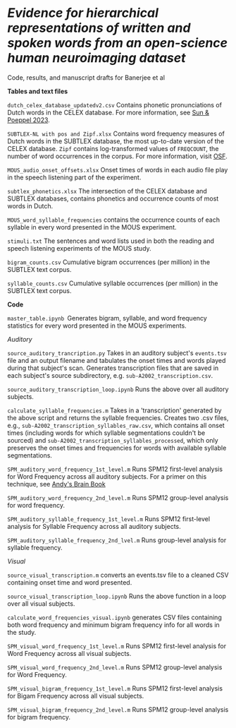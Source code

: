 # *Evidence for hierarchical representations of written and spoken words from an open-science human neuroimaging dataset*

Code, results, and manuscript drafts for Banerjee et al

**Tables and text files**

`dutch_celex_database_updatedv2.csv` Contains phonetic pronunciations of Dutch words in the CELEX database. For more information, see [Sun &amp; Poeppel 2023](https://www.pnas.org/doi/10.1073/pnas.2215710120?utm_source=TOC&utm_medium=ealert&TOC_v120_i36=&ref=d8253441).

`SUBTLEX-NL with pos and Zipf.xlsx` Contains word frequency measures of Dutch words in the SUBTLEX database, the most up-to-date version of the CELEX database. `Zipf` contains log-transformed values of `FREQCOUNT`, the number of word occurrences in the corpus. For more information, visit [OSF](https://osf.io/3d8cx/).

`MOUS_audio_onset_offsets.xlsx` Onset times of words in each audio file play in the speech listening part of the experiment.

`subtlex_phonetics.xlsx` The intersection of the CELEX database and SUBTLEX databases, contains phonetics and occurrence counts of most words in Dutch.

`MOUS_word_syllable_frequencies` contains the occurrence counts of each syllable in every word presented in the MOUS experiment.

`stimuli.txt` The sentences and word lists used in both the reading and speech listening experiments of the MOUS study.

`bigram_counts.csv` Cumulative bigram occurrences (per million) in the SUBTLEX text corpus.

`syllable_counts.csv` Cumulative syllable occurrences (per million) in the SUBTLEX text corpus.

**Code**

`master_table.ipynb `Generates bigram, syllable, and word frequency statistics for every word presented in the MOUS experiments.

*Auditory*

`source_auditory_trancription.py` Takes in an auditory subject's `events.tsv` file and an output filename and tabulates the onset times and words played during that subject's scan. Generates transcription files that are saved in each subject's source subdirectory, e.g. `sub-A2002_transcription.csv`.

`source_auditory_transcription_loop.ipynb` Runs the above over all auditory subjects. 

`calculate_syllable_frequencies.m` Takes in a 'transcription' generated by the above script and returns the syllable frequencies. Creates two .csv files, e.g., `sub-A2002_transcription_syllables_raw.csv`, which contains all onset times (including words for which syllable segmentations couldn't be sourced) and `sub-A2002_transcription_syllables_processed`, which only preserves the onset times and frequencies for words with available syllable segmentations.

`SPM_auditory_word_frequency_1st_level.m` Runs SPM12 first-level analysis for Word Frequency across all auditory subjects. For a primer on this technique, see [Andy's Brain Book](https://andysbrainbook.readthedocs.io/en/latest/PM/PM_Overview.html)

`SPM_auditory_word_frequency_2nd_level.m`  Runs SPM12 group-level analysis for word frequency. 

`SPM_auditory_syllable_frequency_1st_level.m` Runs SPM12 first-level analysis for Syllable Frequency across all auditory subjects. 

`SPM_auditory_syllable_frequency_2nd_lvel.m` Runs group-level analysis for syllable frequency.

*Visual*

`source_visual_transcription.m` converts an events.tsv file to a cleaned CSV containing onset time and word presented. 

`source_visual_transcription_loop.ipynb` Runs the above function in a loop over all visual subjects. 

`calculate_word_frequencies_visual.ipynb` generates CSV files containing both word frequency and minimum bigram frequency info for all words in the study. 

`SPM_visual_word_frequency_1st_level.m` Runs SPM12 first-level analysis for Word Frequency across all visual subjects.

`SPM_visual_word_frequency_2nd_level.m` Runs SPM12 group-level analysis for Word Frequency.

`SPM_visual_bigram_frequency_1st_level.m` Runs SPM12 first-level analysis for Bigam Frequency across all visual subjects.

`SPM_visual_bigram_frequency_2nd_level.m` Runs SPM12 group-level analysis for bigram frequency.

